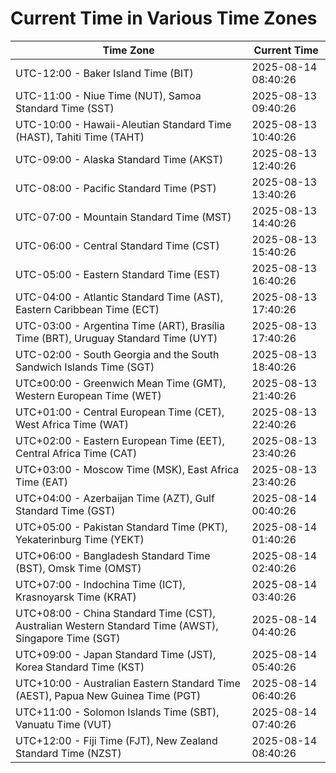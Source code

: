 # Current Time in Various Time Zones

| Time Zone | Current Time |
|-----------|--------------|
| UTC-12:00 - Baker Island Time (BIT) | 2025-08-14 08:40:26 |
| UTC-11:00 - Niue Time (NUT), Samoa Standard Time (SST) | 2025-08-13 09:40:26 |
| UTC-10:00 - Hawaii-Aleutian Standard Time (HAST), Tahiti Time (TAHT) | 2025-08-13 10:40:26 |
| UTC-09:00 - Alaska Standard Time (AKST) | 2025-08-13 12:40:26 |
| UTC-08:00 - Pacific Standard Time (PST) | 2025-08-13 13:40:26 |
| UTC-07:00 - Mountain Standard Time (MST) | 2025-08-13 14:40:26 |
| UTC-06:00 - Central Standard Time (CST) | 2025-08-13 15:40:26 |
| UTC-05:00 - Eastern Standard Time (EST) | 2025-08-13 16:40:26 |
| UTC-04:00 - Atlantic Standard Time (AST), Eastern Caribbean Time (ECT) | 2025-08-13 17:40:26 |
| UTC-03:00 - Argentina Time (ART), Brasília Time (BRT), Uruguay Standard Time (UYT) | 2025-08-13 17:40:26 |
| UTC-02:00 - South Georgia and the South Sandwich Islands Time (SGT) | 2025-08-13 18:40:26 |
| UTC±00:00 - Greenwich Mean Time (GMT), Western European Time (WET) | 2025-08-13 21:40:26 |
| UTC+01:00 - Central European Time (CET), West Africa Time (WAT) | 2025-08-13 22:40:26 |
| UTC+02:00 - Eastern European Time (EET), Central Africa Time (CAT) | 2025-08-13 23:40:26 |
| UTC+03:00 - Moscow Time (MSK), East Africa Time (EAT) | 2025-08-13 23:40:26 |
| UTC+04:00 - Azerbaijan Time (AZT), Gulf Standard Time (GST) | 2025-08-14 00:40:26 |
| UTC+05:00 - Pakistan Standard Time (PKT), Yekaterinburg Time (YEKT) | 2025-08-14 01:40:26 |
| UTC+06:00 - Bangladesh Standard Time (BST), Omsk Time (OMST) | 2025-08-14 02:40:26 |
| UTC+07:00 - Indochina Time (ICT), Krasnoyarsk Time (KRAT) | 2025-08-14 03:40:26 |
| UTC+08:00 - China Standard Time (CST), Australian Western Standard Time (AWST), Singapore Time (SGT) | 2025-08-14 04:40:26 |
| UTC+09:00 - Japan Standard Time (JST), Korea Standard Time (KST) | 2025-08-14 05:40:26 |
| UTC+10:00 - Australian Eastern Standard Time (AEST), Papua New Guinea Time (PGT) | 2025-08-14 06:40:26 |
| UTC+11:00 - Solomon Islands Time (SBT), Vanuatu Time (VUT) | 2025-08-14 07:40:26 |
| UTC+12:00 - Fiji Time (FJT), New Zealand Standard Time (NZST) | 2025-08-14 08:40:26 |
